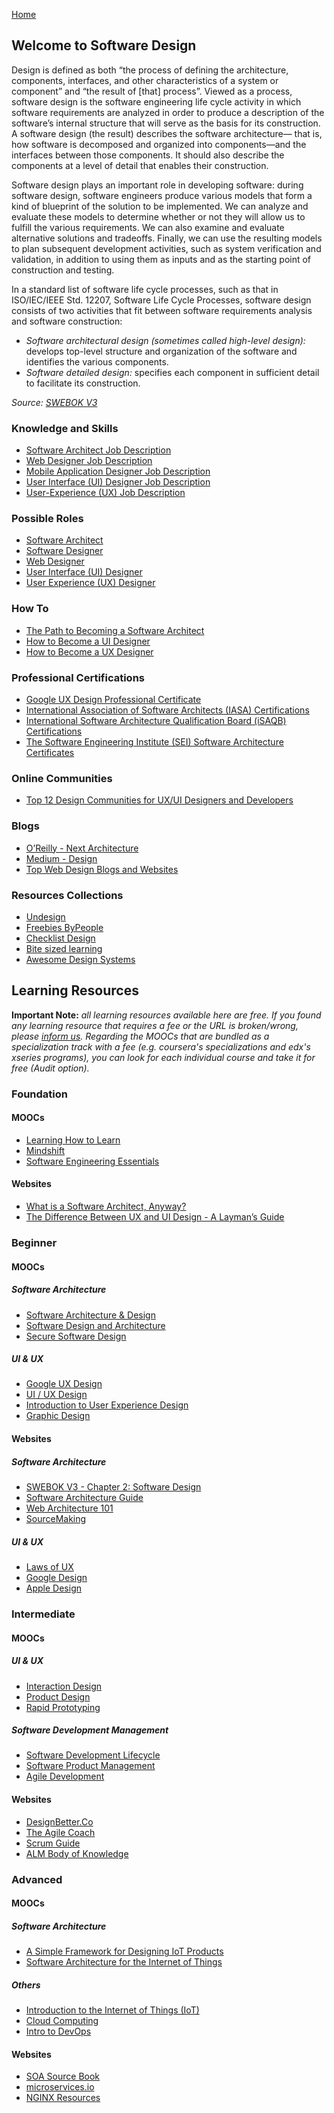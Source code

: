 [Home](index.md)
## Welcome to Software Design

Design is defined as both “the process of defining the architecture, components, interfaces, and other characteristics of a system or component” and “the result of [that] process”. Viewed as a process, software design is the software engineering life cycle activity in which software requirements are analyzed in order to produce a description of the software’s internal structure that will serve as the basis for its construction. A software design (the result) describes the software architecture— that is, how software is decomposed and organized into components—and the interfaces between those components. It should also describe the components at a level of detail that enables their construction.

Software design plays an important role in developing software: during software design, software engineers produce various models that form a kind of blueprint of the solution to be implemented. We can analyze and evaluate these models to determine whether or not they will allow us to fulfill the various requirements. We can also examine and evaluate alternative solutions and tradeoffs. Finally, we can use the resulting models to plan subsequent development activities, such as system verification and validation, in addition to using them as inputs and as the starting point of construction and testing.

In a standard list of software life cycle processes, such as that in ISO/IEC/IEEE Std. 12207, Software Life Cycle Processes, software design consists of two activities that fit between software requirements analysis and software construction:
- *Software architectural design (sometimes called high-level design):* develops top-level structure and organization of the software and identifies the various components.
- *Software detailed design:* specifies each component in sufficient detail to facilitate its construction.

*Source: [SWEBOK V3](https://www.computer.org/web/swebok/v3)*

### Knowledge and Skills

- [Software Architect Job Description](https://www.indeed.com/hire/job-description/software-architect)
- [Web Designer Job Description](https://www.toptal.com/designers/web/job-description)
- [Mobile Application Designer Job Description](https://www.toptal.com/designers/mobile/job-description)
- [User Interface (UI) Designer Job Description](https://www.toptal.com/designers/ui/job-description)
- [User-Experience (UX) Job Description](https://www.toptal.com/designers/ux/job-description)

### Possible Roles

- [Software Architect](https://www.softwareengineerinsider.com/careers/software-architect.html)
- [Software Designer](https://www.softwareengineerinsider.com/careers/software-designer.html)
- [Web Designer](https://www.careerexplorer.com/careers/web-designer/)
- [User Interface (UI) Designer](https://www.econsultancy.com/blog/68842-a-day-in-the-life-of-a-user-interface-designer)
- [User Experience (UX) Designer](https://www.careerexplorer.com/careers/ux-designer/)

### How To

- [The Path to Becoming a Software Architect](https://medium.com/@nvashanin/the-path-to-becoming-a-software-architect-de53f1cb310a)
- [How to Become a UI Designer](https://careerfoundry.com/en/blog/ui-design/how-to-become-a-ui-designer/)
- [How to Become a UX Designer](https://blog.udacity.com/2019/12/how-to-become-a-ux-designer.html)

### Professional Certifications

- [Google UX Design Professional Certificate](https://www.coursera.org/professional-certificates/google-ux-design)
- [International Association of Software Architects (IASA) Certifications](http://iasaglobal.org/certifications/)
- [International Software Architecture Qualification Board (iSAQB) Certifications](http://www.isaqb.org/certifications/)
- [The Software Engineering Institute (SEI) Software Architecture Certificates](https://www.sei.cmu.edu/training/certificates/architecture/)

### Online Communities

- [Top 12 Design Communities for UX/UI Designers and Developers](https://blog.prototypr.io/top-12-design-communities-for-ux-ui-designers-and-developers-8fce239d8ed7)

### Blogs

- [O’Reilly - Next Architecture](https://www.oreilly.com/radar/topics/next-architecture/)
- [Medium - Design](https://medium.com/topic/design)
- [Top Web Design Blogs and Websites](https://blog.feedspot.com/web_design_blogs/)

### Resources Collections

- [Undesign](https://undesign.learn.uno/)
- [Freebies ByPeople](https://freebies.bypeople.com/)
- [Checklist Design](https://www.checklist.design/)
- [Bite sized learning](https://www.booklets.io/)
- [Awesome Design Systems](https://github.com/alexpate/awesome-design-systems)

## Learning Resources

**Important Note:** *all learning resources available here are free. If you found any learning resource that requires a fee or the URL is broken/wrong, please [inform us](https://github.com/ayshahrah/seg/issues). Regarding the MOOCs that are bundled as a specialization track with a fee (e.g. coursera's specializations and edx's xseries programs), you can look for each individual course and take it for free (Audit option).*

### Foundation

#### MOOCs

- [Learning How to Learn](https://www.coursera.org/learn/learning-how-to-learn)
- [Mindshift](https://www.coursera.org/learn/mindshift)
- [Software Engineering Essentials](https://www.edx.org/course/software-engineering-essentials)

#### Websites

- [What is a Software Architect, Anyway?](https://medium.com/hitachisolutions-braintrust/what-is-a-software-architect-anyway-b935ecb64c4d)
- [The Difference Between UX and UI Design - A Layman’s Guide](https://careerfoundry.com/en/blog/ux-design/the-difference-between-ux-and-ui-design-a-laymans-guide/)

### Beginner

#### MOOCs

##### Software Architecture

- [Software Architecture & Design](https://www.udacity.com/course/software-architecture-design--ud821)
- [Software Design and Architecture](https://www.coursera.org/specializations/software-design-architecture)
- [Secure Software Design](https://www.coursera.org/specializations/secure-software-design)

##### UI & UX

- [Google UX Design](https://www.coursera.org/professional-certificates/google-ux-design)
- [UI / UX Design](https://www.coursera.org/specializations/ui-ux-design)
- [Introduction to User Experience Design](https://www.coursera.org/learn/user-experience-design)
- [Graphic Design](https://www.coursera.org/specializations/graphic-design)

#### Websites

##### Software Architecture

- [SWEBOK V3 - Chapter 2: Software Design](https://www.computer.org/web/swebok/v3)
- [Software Architecture Guide](https://martinfowler.com/architecture/)
- [Web Architecture 101](https://engineering.videoblocks.com/web-architecture-101-a3224e126947)
- [SourceMaking](https://sourcemaking.com/)

##### UI & UX

- [Laws of UX](https://lawsofux.com/)
- [Google Design](https://design.google/)
- [Apple Design](https://developer.apple.com/design/)

### Intermediate

#### MOOCs

##### UI & UX

- [Interaction Design](https://www.coursera.org/specializations/interaction-design)
- [Product Design](https://www.udacity.com/course/product-design--ud509)
- [Rapid Prototyping](https://www.udacity.com/course/rapid-prototyping--ud723)

##### Software Development Management

- [Software Development Lifecycle](https://www.coursera.org/specializations/software-development-lifecycle)
- [Software Product Management](https://www.coursera.org/specializations/product-management)
- [Agile Development](https://www.coursera.org/specializations/agile-development)

#### Websites

- [DesignBetter.Co](https://www.designbetter.co/)
- [The Agile Coach](https://www.atlassian.com/agile)
- [Scrum Guide](http://www.scrumguides.org/)
- [ALM Body of Knowledge](http://www.almbok.com/)

### Advanced

#### MOOCs

##### Software Architecture

- [A Simple Framework for Designing IoT Products](https://www.udemy.com/a-simple-framework-for-designing-iot-products/)
- [Software Architecture for the Internet of Things](https://www.coursera.org/learn/iot-software-architecture)

##### Others

- [Introduction to the Internet of Things (IoT)](https://www.edx.org/course/introduction-to-the-internet-of-things-iot-1)
- [Cloud Computing](https://www.coursera.org/specializations/cloud-computing)
- [Intro to DevOps](https://www.udacity.com/course/intro-to-devops--ud611)

#### Websites

- [SOA Source Book](http://www.opengroup.org/soa/source-book/intro/index.htm)
- [microservices.io](http://microservices.io)
- [NGINX Resources](https://www.nginx.com/resources/library/)
